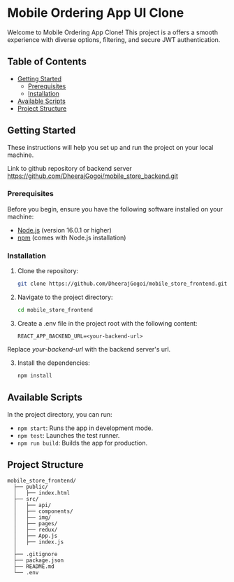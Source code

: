 # Mobile Ordering App UI Clone

Welcome to Mobile Ordering App Clone! This project is a offers a smooth experience with diverse options, filtering, and secure JWT authentication.

## Table of Contents

- [Getting Started](#getting-started)
  - [Prerequisites](#prerequisites)
  - [Installation](#installation)
- [Available Scripts](#available-scripts)
- [Project Structure](#project-structure)

## Getting Started

These instructions will help you set up and run the project on your local machine.

Link to github repository of backend server https://github.com/DheerajGogoi/mobile_store_backend.git

### Prerequisites

Before you begin, ensure you have the following software installed on your machine:

- [Node.js](https://nodejs.org/) (version 16.0.1 or higher)
- [npm](https://www.npmjs.com/) (comes with Node.js installation)

### Installation

1. Clone the repository:

   ```bash
   git clone https://github.com/DheerajGogoi/mobile_store_frontend.git

2. Navigate to the project directory:

   ```bash
   cd mobile_store_frontend

3. Create a .env file in the project root with the following content:

   ```code
   REACT_APP_BACKEND_URL=<your-backend-url>
  Replace *your-backend-url* with the backend server's url.

3. Install the dependencies:

   ```bash
   npm install

## Available Scripts

In the project directory, you can run:

- `npm start`: Runs the app in development mode.
- `npm test`: Launches the test runner.
- `npm run build`: Builds the app for production.

## Project Structure

  ```text
  mobile_store_frontend/
    ├── public/
    │   ├── index.html
    ├── src/
    │   ├── api/
    │   ├── components/
    │   ├── img/
    │   ├── pages/
    │   ├── redux/
    │   ├── App.js
    │   ├── index.js
    │
    ├── .gitignore
    ├── package.json
    ├── README.md
    └── .env
